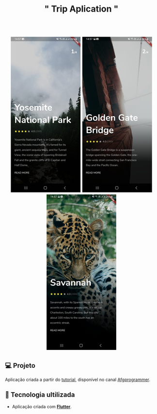 <h1 align="center">
 " Trip Aplication "
</h1>

<br>

<h1 align="center">
    <img alt="Trip Aplication" title="Trip Aplication" src="assets/docs/one.jpg" width=230/>
    <img alt="Trip Aplication" title="Trip Aplication" src="assets/docs/two.jpg" width=230/>
    <img alt="Trip Aplication" title="Trip Aplication" src="assets/docs/three.jpg" width=230/>
</h1>

## 💻 Projeto

Aplicação criada a partir do [tutorial](https://www.youtube.com/watch?v=uqm6U5_bcH0&list=PLf-j0Hs0PF3uxzMCFLlfJ9W3hRxLzHPGX&index=2), disponível no canal [Afgprogrammer](https://www.youtube.com/Afgprogrammer).<br>

## 🚀 Tecnologia ultilizada

- Aplicação criada com **[Flutter](https://flutter.dev/)**.
